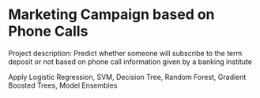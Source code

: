 # Marketing Campaign based on Phone Calls

Project description: Predict whether someone will subscribe to the term deposit or not based on phone call information given by a banking institute

Apply Logistic Regression, SVM, Decision Tree, Random Forest, Gradient Boosted Trees, Model Ensembles
